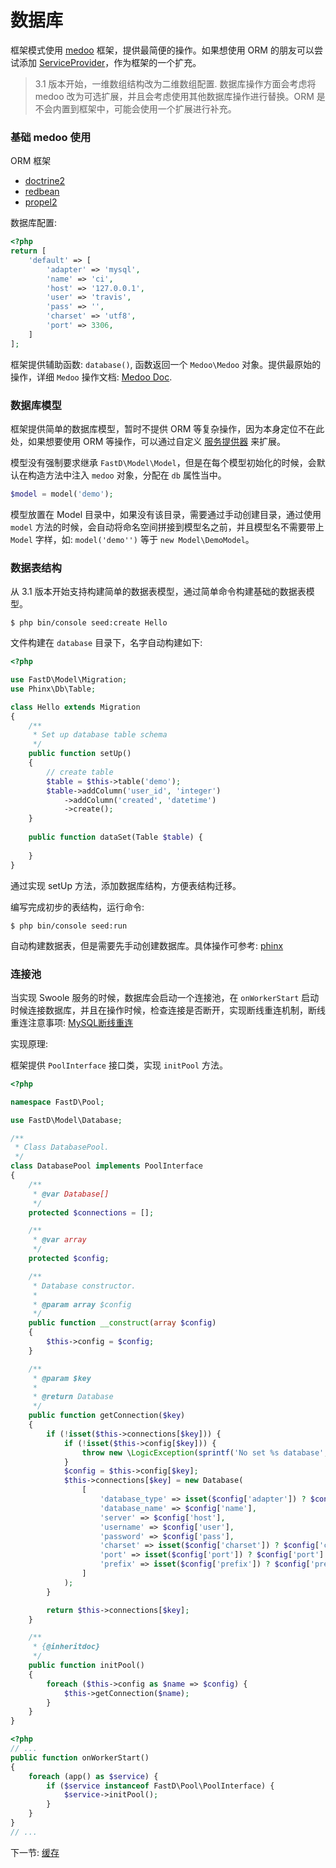 # 数据库

框架模式使用 [medoo](https://github.com/catfan/Medoo) 框架，提供最简便的操作。如果想使用 ORM 的朋友可以尝试添加 [ServiceProvider](3-8-service-provider.md)，作为框架的一个扩充。

> 3.1 版本开始，一维数组结构改为二维数组配置. 数据库操作方面会考虑将 medoo 改为可选扩展，并且会考虑使用其他数据库操作进行替换。ORM 是不会内置到框架中，可能会使用一个扩展进行补充。

### 基础 medoo 使用

ORM 框架

* [doctrine2](https://github.com/doctrine/doctrine2)
* [redbean](https://github.com/gabordemooij/redbean)
* [propel2](https://github.com/propelorm/Propel2)

数据库配置: 

```php
<?php
return [
    'default' => [
        'adapter' => 'mysql',
        'name' => 'ci',
        'host' => '127.0.0.1',
        'user' => 'travis',
        'pass' => '',
        'charset' => 'utf8',
        'port' => 3306,
    ]
];
```

框架提供辅助函数: `database()`, 函数返回一个 `Medoo\Medoo` 对象。提供最原始的操作，详细 `Medoo` 操作文档: [Medoo Doc](http://medoo.in/doc).

### 数据库模型

框架提供简单的数据库模型，暂时不提供 ORM 等复杂操作，因为本身定位不在此处，如果想要使用 ORM 等操作，可以通过自定义 [服务提供器](3-8-service-provider.md) 来扩展。

模型没有强制要求继承 `FastD\Model\Model`，但是在每个模型初始化的时候，会默认在构造方法中注入 `medoo` 对象，分配在 `db` 属性当中。

```php
$model = model('demo');
```

模型放置在 Model 目录中，如果没有该目录，需要通过手动创建目录，通过使用 `model` 方法的时候，会自动将命名空间拼接到模型名之前，并且模型名不需要带上 `Model` 字样，如: `model('demo'')` 等于 `new Model\DemoModel`。

### 数据表结构

从 3.1 版本开始支持构建简单的数据表模型，通过简单命令构建基础的数据表模型。

```shell
$ php bin/console seed:create Hello
```

文件构建在 `database` 目录下，名字自动构建如下: 

```php
<?php

use FastD\Model\Migration;
use Phinx\Db\Table;

class Hello extends Migration
{
    /**
     * Set up database table schema
     */
    public function setUp()
    {
        // create table
        $table = $this->table('demo');
        $table->addColumn('user_id', 'integer')
            ->addColumn('created', 'datetime')
            ->create();
    }
    
    public function dataSet(Table $table) {
        
    }
}
```

通过实现 setUp 方法，添加数据库结构，方便表结构迁移。

编写完成初步的表结构，运行命令: 

```shell
$ php bin/console seed:run
```

自动构建数据表，但是需要先手动创建数据库。具体操作可参考: [phinx](https://tsy12321.gitbooks.io/phinx-doc/writing-migrations-working-with-tables.html)

### 连接池

当实现 Swoole 服务的时候，数据库会启动一个连接池，在 `onWorkerStart` 启动时候连接数据库，并且在操作时候，检查连接是否断开，实现断线重连机制，断线重连注意事项: [MySQL断线重连](https://wiki.swoole.com/wiki/page/350.html)

实现原理: 

框架提供 `PoolInterface` 接口类，实现 `initPool` 方法。

```php
<?php

namespace FastD\Pool;

use FastD\Model\Database;

/**
 * Class DatabasePool.
 */
class DatabasePool implements PoolInterface
{
    /**
     * @var Database[]
     */
    protected $connections = [];

    /**
     * @var array
     */
    protected $config;

    /**
     * Database constructor.
     *
     * @param array $config
     */
    public function __construct(array $config)
    {
        $this->config = $config;
    }

    /**
     * @param $key
     *
     * @return Database
     */
    public function getConnection($key)
    {
        if (!isset($this->connections[$key])) {
            if (!isset($this->config[$key])) {
                throw new \LogicException(sprintf('No set %s database', $key));
            }
            $config = $this->config[$key];
            $this->connections[$key] = new Database(
                [
                    'database_type' => isset($config['adapter']) ? $config['adapter'] : 'mysql',
                    'database_name' => $config['name'],
                    'server' => $config['host'],
                    'username' => $config['user'],
                    'password' => $config['pass'],
                    'charset' => isset($config['charset']) ? $config['charset'] : 'utf8',
                    'port' => isset($config['port']) ? $config['port'] : 3306,
                    'prefix' => isset($config['prefix']) ? $config['prefix'] : '',
                ]
            );
        }

        return $this->connections[$key];
    }

    /**
     * {@inheritdoc}
     */
    public function initPool()
    {
        foreach ($this->config as $name => $config) {
            $this->getConnection($name);
        }
    }
}
```

```php
<?php
// ...
public function onWorkerStart()
{
    foreach (app() as $service) {
        if ($service instanceof FastD\Pool\PoolInterface) {
            $service->initPool();
        }
    }
}
// ...
```

下一节: [缓存](zh-cn/3-4-cache.md)
